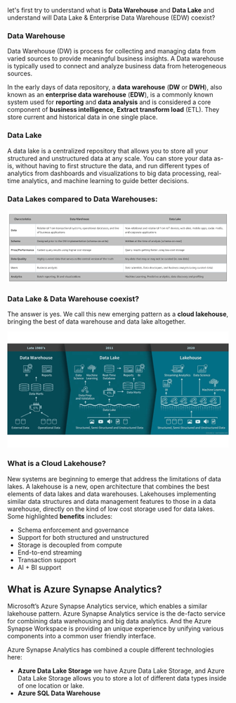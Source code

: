 
let's first try to understand what is **Data Warehouse** and **Data Lake** and understand will Data Lake & Enterprise Data Warehouse (EDW) coexist?

### Data Warehouse
Data Warehouse (DW) is process for collecting and managing data from varied sources to provide meaningful business insights. A Data warehouse is typically used to connect and analyze business data from heterogeneous sources.

In the early days of data repository, a **data warehouse** (**DW** or **DWH**), also known as an **enterprise data  warehouse** (**EDW**), is a commonly known system used for **reporting** and **data analysis** and is considered a core component of **business intelligence**, **Extract transform load** (ETL). They store current and historical data in one single place.

### Data Lake
A data lake is a centralized repository that allows you to store all your structured and unstructured data at any scale. You can store your data as-is, without having to first structure the data, and run different types of analytics from dashboards and visualizations to big data processing, real-time analytics, and machine learning to guide better decisions.

### Data Lakes compared to Data Warehouses:

![DLDW](https://github.com/gurditsingh/blog/blob/gh-pages/_screenshots/DataLake_DataWarehouse.jpg?raw=true)

### Data Lake & Data Warehouse coexist?
The answer is yes. We call this new emerging pattern as a **cloud lakehouse**, bringing the best of data warehouse and data lake altogether.

![DLDW](https://github.com/gurditsingh/blog/blob/gh-pages/_screenshots/data-lakehouse.png?raw=true)

### What is a Cloud Lakehouse?
New systems are beginning to emerge that address the limitations of data lakes. A lakehouse is a new, open architecture that combines the best elements of data lakes and data warehouses. Lakehouses implementing similar data structures and data management features to those in a data warehouse, directly on the kind of low cost storage used for data lakes. Some highlighted **benefits** includes:

 - Schema enforcement and governance
 - Support for both structured and unstructured
 - Storage is decoupled from compute
 - End-to-end streaming
 - Transaction support
 - AI + BI support

## What is Azure Synapse Analytics?

Microsoft’s Azure Synapse Analytics service, which enables a similar lakehouse pattern. Azure Synapse Analytics service is the de-facto service for combining data warehousing and big data analytics. And the Azure Synapse Workspace is providing an unique experience by unifying various components into a common user friendly interface.

Azure Synapse Analytics has combined a couple different technologies here:

 - **Azure Data Lake Storage** we have Azure Data Lake Storage, and Azure Data Lake Storage allows you to store a lot of different data types inside of one location or lake.
 - **Azure SQL Data Warehouse** 

<!--stackedit_data:
eyJoaXN0b3J5IjpbMTEyMTQ5MzkzOSwtMTQ2OTUxMjAwOCwtMT
Y5NTUxMDY5NSwzMDM3ODMyNjEsMTQ1Mzg5NjAxMiwtMjA1Mzc1
NDYyNywtODA0NTU5MTE2LDU5ODU4MDkxNiwtNjAzMjA0OTQzLD
MwOTE5NDAyMyw5NjkyNjY3NDQsMTgzNzc0NDc4MCwtMTc3MjIy
NTcwNCwtMTY5NDA4MjU2LC0xNjIwNjY3MzI0LC0yMDI2Nzk1Nz
EzLC0xNjg5OTA4OTUyLDQ4Mjc2MzIwLDExODEzMTY0MSwtMTky
NzI1Nzg3MF19
-->